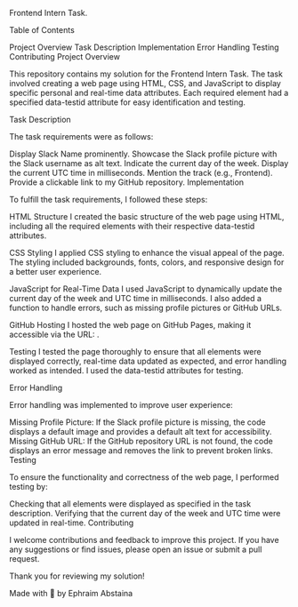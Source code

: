 Frontend Intern Task.

Table of Contents

Project Overview
Task Description
Implementation
Error Handling
Testing
Contributing
Project Overview

This repository contains my solution for the Frontend Intern Task. The task involved creating a web page using HTML, CSS, and JavaScript to display specific personal and real-time data attributes. Each required element had a specified data-testid attribute for easy identification and testing.

Task Description

The task requirements were as follows:

Display Slack Name prominently.
Showcase the Slack profile picture with the Slack username as alt text.
Indicate the current day of the week.
Display the current UTC time in milliseconds.
Mention the track (e.g., Frontend).
Provide a clickable link to my GitHub repository.
Implementation

To fulfill the task requirements, I followed these steps:

HTML Structure
I created the basic structure of the web page using HTML, including all the required elements with their respective data-testid attributes.

CSS Styling
I applied CSS styling to enhance the visual appeal of the page. The styling included backgrounds, fonts, colors, and responsive design for a better user experience.

JavaScript for Real-Time Data
I used JavaScript to dynamically update the current day of the week and UTC time in milliseconds. I also added a function to handle errors, such as missing profile pictures or GitHub URLs.

GitHub Hosting
I hosted the web page on GitHub Pages, making it accessible via the URL: .

Testing
I tested the page thoroughly to ensure that all elements were displayed correctly, real-time data updated as expected, and error handling worked as intended. I used the data-testid attributes for testing.

Error Handling

Error handling was implemented to improve user experience:

Missing Profile Picture: If the Slack profile picture is missing, the code displays a default image and provides a default alt text for accessibility.
Missing GitHub URL: If the GitHub repository URL is not found, the code displays an error message and removes the link to prevent broken links.
Testing

To ensure the functionality and correctness of the web page, I performed testing by:

Checking that all elements were displayed as specified in the task description.
Verifying that the current day of the week and UTC time were updated in real-time.
Contributing

I welcome contributions and feedback to improve this project. If you have any suggestions or find issues, please open an issue or submit a pull request.

Thank you for reviewing my solution!

Made with 🤍 by Ephraim Abstaina